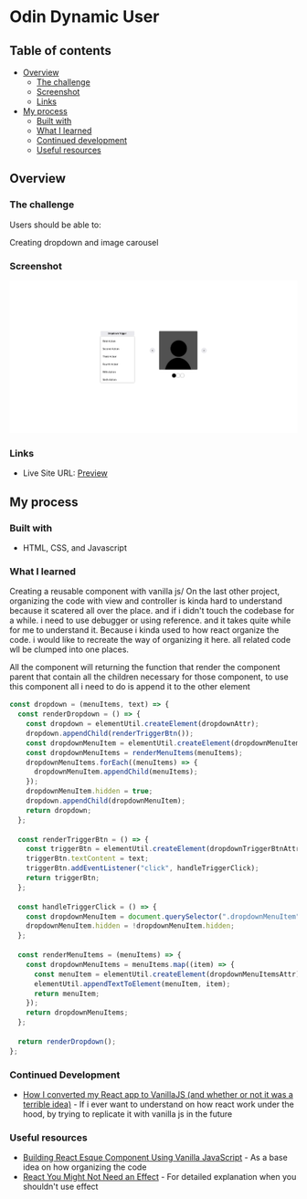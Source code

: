 # Odin Dynamic User

## Table of contents

- [Overview](#overview)
  - [The challenge](#the-challenge)
  - [Screenshot](#screenshot)
  - [Links](#links)
- [My process](#my-process)
  - [Built with](#built-with)
  - [What I learned](#what-i-learned)
  - [Continued development](#continued-development)
  - [Useful resources](#useful-resources)

## Overview

### The challenge

Users should be able to:

Creating dropdown and image carousel

### Screenshot

![](./src/asset/dynamic-ui.png)

### Links

- Live Site URL: [Preview](https://azanra.github.io/odin-dynamic-ui/)

## My process

### Built with

- HTML, CSS, and Javascript

### What I learned

Creating a reusable component with vanilla js/ On the last other project, organizing the code with view and controller is kinda hard to understand because it scatered all over the place. and if i didn't touch the codebase for a while. i need to use debugger or using reference. and it takes quite while for me to understand it. Because i kinda used to how react organize the code. i would like to recreate the way of organizing it here. all related code wll be clumped into one places.

All the component will returning the function that render the component parent that contain all the children necessary for those component, to use this component all i need to do is append it to the other element

```js
const dropdown = (menuItems, text) => {
  const renderDropdown = () => {
    const dropdown = elementUtil.createElement(dropdownAttr);
    dropdown.appendChild(renderTriggerBtn());
    const dropdownMenuItem = elementUtil.createElement(dropdownMenuItemAttr);
    const dropdownMenuItems = renderMenuItems(menuItems);
    dropdownMenuItems.forEach((menuItems) => {
      dropdownMenuItem.appendChild(menuItems);
    });
    dropdownMenuItem.hidden = true;
    dropdown.appendChild(dropdownMenuItem);
    return dropdown;
  };

  const renderTriggerBtn = () => {
    const triggerBtn = elementUtil.createElement(dropdownTriggerBtnAttr);
    triggerBtn.textContent = text;
    triggerBtn.addEventListener("click", handleTriggerClick);
    return triggerBtn;
  };

  const handleTriggerClick = () => {
    const dropdownMenuItem = document.querySelector(".dropdownMenuItem");
    dropdownMenuItem.hidden = !dropdownMenuItem.hidden;
  };

  const renderMenuItems = (menuItems) => {
    const dropdownMenuItems = menuItems.map((item) => {
      const menuItem = elementUtil.createElement(dropdownMenuItemsAttr);
      elementUtil.appendTextToElement(menuItem, item);
      return menuItem;
    });
    return dropdownMenuItems;
  };

  return renderDropdown();
};
```

### Continued Development

- [How I converted my React app to VanillaJS (and whether or not it was a terrible idea)](https://david-gilbertson.medium.com/how-i-converted-my-react-app-to-vanillajs-and-whether-or-not-it-was-a-terrible-idea-4b14b1b2faff) - If i ever want to understand on how react work under the hood, by trying to replicate it with vanilla js in the future

### Useful resources

- [Building React Esque Component Using Vanilla JavaScript](https://bluepnume.medium.com/building-a-react-esque-component-using-vanilla-javascript-ddc99e76b867) - As a base idea on how organizing the code
- [React You Might Not Need an Effect](https://react.dev/learn/you-might-not-need-an-effect) - For detailed explanation when you shouldn't use effect
